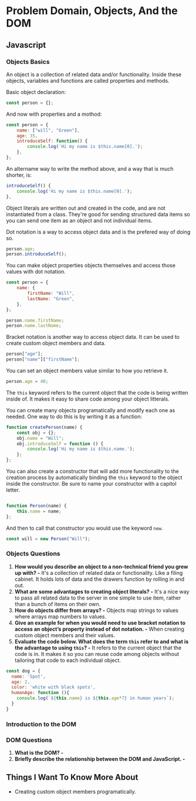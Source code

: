 # Problem Domain, Objects, And the DOM

## Javascript

### Objects Basics

An object is a collection of related data and/or functionality. Inside these objects, variables and functions are called properties and methods.

Basic object declaration:

```javascript
const person = {};
```

And now with properties and a mothod:

```javascript
const person = {
    name: ["will", "Green"],
    age: 35,
    introduceSelf: function() {
        console.log('Hi my name is $this.name[0].');
    },
};
```

An altername way to write the method above, and a way that is much shorter, is:

```javascript
introduceSelf() {
    console.log('Hi my name is $this.name[0].');
},
```

Object literals are written out and created in the code, and are not instantiated from a class. They're good for sending structured data items so you can send one item as an object and not individual items.

Dot notation is a way to access object data and is the prefered way of doing so.

```javascript
person.age;
person.introduceSelf();
```

You can make object properties objects themselves and access those values with dot notation.

```javascript
const person = {
    name: {
        firstName: "Will",
        lastName: "Green",
    },
};

person.name.firstName;
person.name.lastName;
```

Bracket notation is another way to access object data. It can be used to create custom object members and data.

```javascript
person["age"];
person["name"]["firstName"];
```

You can set an object members value similar to how you retrieve it.

```javascript
person.age = 40;
```

The `this` keyword refers to the current object that the code is being written inside of. It makes it easy to share code among your object litterals.

You can create many objects programatically and modify each one as needed. One way to do this is by writing it as a function:

```javascript
function createPerson(name) {
    const obj = {};
    obj.name = "Will";
    obj.introduceSelf = function () {
        console.log('Hi my name is $this.name.');
    };
};
```

You can also create a constructor that will add more functionality to the creation process by automatically binding the `this` keyword to the object inside the constructor. Be sure to name your constructor with a capitol letter.

```javascript

function Person(name) {
    this.name = name;
};
```

And then to call that constructor you would use the keyword `new`.

```javascript
const will = new Person("Will");
```

### Objects Questions

1. **How would you describe an object to a non-technical friend you grew up with? -** It's a collection of related data or functionality. Like a filing cabinet. It holds lots of data and the drawers function by rolling in and out.
2. **What are some advantages to creating object literals? -** It's a nice way to pass all related data to the server in one simple to use item, rather than a bunch of items on their own.
3. **How do objects differ from arrays? -** Objects map strings to values where arrays map numbers to values.
4. **Give an example for when you would need to use bracket notation to access an object’s property instead of dot notation. -** When creating custom object members and their values.
5. **Evaluate the code below. What does the term `this` refer to and what is the advantage to using `this`? -** It refers to the current object that the code is in. It makes it so you can reuse code among objects without tailoring that code to each individual object.

```javascript
const dog = {
  name: 'Spot',
  age: 2,
  color: 'white with black spots',
  humanAge: function (){
    console.log(`${this.name} is ${this.age*7} in human years`);
  }
}
```

### Introduction to the DOM

### DOM Questions

1. **What is the DOM? -**
2. **Briefly describe the relationship between the DOM and JavaScript. -**

## Things I Want To Know More About

* Creating custom object members programatically.